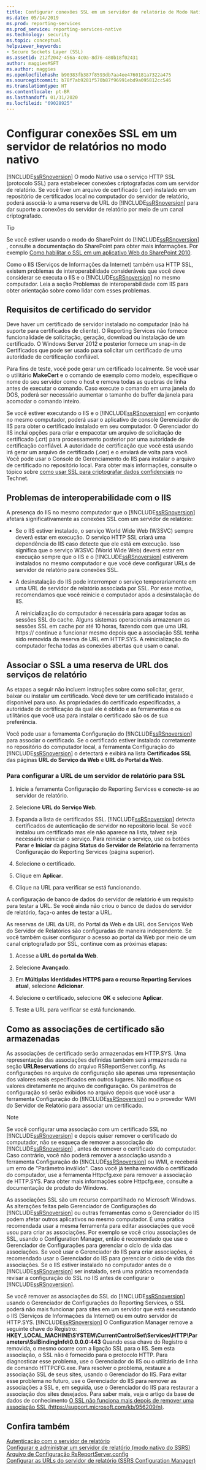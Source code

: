 ```yaml
---
title: Configurar conexões SSL em um servidor de relatório de Modo Nativo | Microsoft Docs
ms.date: 05/14/2019
ms.prod: reporting-services
ms.prod_service: reporting-services-native
ms.technology: security
ms.topic: conceptual
helpviewer_keywords:
- Secure Sockets Layer (SSL)
ms.assetid: 212f2042-456a-4c0a-8d76-480b18f02431
author: maggiesMSFT
ms.author: maggies
ms.openlocfilehash: b90383fb387f8593db7aa4ee4760181a7322a475
ms.sourcegitcommit: b78f7ab9281f570b87f96991ebd9a095812cc546
ms.translationtype: HT
ms.contentlocale: pt-BR
ms.lasthandoff: 01/31/2020
ms.locfileid: "69028925"
---
```

# <a name="configure-ssl-connections-on-a-native-mode-report-server"></a>Configurar conexões SSL em um servidor de relatórios no modo nativo
  [!INCLUDE[ssRSnoversion](../../includes/ssrsnoversion-md.md)] O modo Nativo usa o serviço HTTP SSL (protocolo SSL) para estabelecer conexões criptografadas com um servidor de relatório. Se você tiver um arquivo de certificado (.cer) instalado em um repositório de certificados local no computador do servidor de relatório, poderá associá-lo a uma reserva de URL do [!INCLUDE[ssRSnoversion](../../includes/ssrsnoversion-md.md)] para dar suporte a conexões do servidor de relatório por meio de um canal criptografado.  
  
> [!TIP]  
>  Se você estiver usando o modo do SharePoint do [!INCLUDE[ssRSnoversion](../../includes/ssrsnoversion-md.md)] , consulte a documentação do SharePoint para obter mais informações. Por exemplo [Como habilitar o SSL em um aplicativo Web do SharePoint 2010](https://blogs.msdn.com/b/sowmyancs/archive/2010/02/12/how-to-enable-ssl-on-a-sharepoint-web-application.aspx).  
  
 Como o IIS (Serviços de Informações da Internet) também usa HTTP SSL, existem problemas de interoperabilidade consideráveis que você deve considerar se executa o IIS e o [!INCLUDE[ssRSnoversion](../../includes/ssrsnoversion-md.md)] no mesmo computador. Leia a seção Problemas de interoperabilidade com IIS para obter orientação sobre como lidar com esses problemas.  
  
## <a name="server-certificate-requirements"></a>Requisitos de certificado do servidor  
 Deve haver um certificado de servidor instalado no computador (não há suporte para certificados de cliente). O Reporting Services não fornece funcionalidade de solicitação, geração, download ou instalação de um certificado. O Windows Server 2012 e posterior fornece um snap-in de Certificados que pode ser usado para solicitar um certificado de uma autoridade de certificação confiável.  
  
 Para fins de teste, você pode gerar um certificado localmente. Se você usar o utilitário **MakeCert** e o comando de exemplo como modelo, especifique o nome do seu servidor como o host e remova todas as quebras de linha antes de executar o comando. Caso execute o comando em uma janela do DOS, poderá ser necessário aumentar o tamanho do buffer da janela para acomodar o comando inteiro.  
  
 Se você estiver executando o IIS e o [!INCLUDE[ssRSnoversion](../../includes/ssrsnoversion-md.md)] em conjunto no mesmo computador, poderá usar o aplicativo de console Gerenciador do IIS para obter o certificado instalado em seu computador. O Gerenciador do IIS inclui opções para criar e empacotar um arquivo de solicitação de certificado (.crt) para processamento posterior por uma autoridade de certificação confiável. A autoridade de certificação que você está usando irá gerar um arquivo de certificado (.cer) e o enviará de volta para você. Você pode usar o Console de Gerenciamento do IIS para instalar o arquivo de certificado no repositório local. Para obter mais informações, consulte o tópico sobre [como usar SSL para criptografar dados confidenciais](https://go.microsoft.com/fwlink/?LinkId=71123) no Technet.  
  
## <a name="interoperability-issues-with-iis"></a>Problemas de interoperabilidade com o IIS  
 A presença do IIS no mesmo computador que o [!INCLUDE[ssRSnoversion](../../includes/ssrsnoversion-md.md)] afetará significativamente as conexões SSL com um servidor de relatório:  
  
-   Se o IIS estiver instalado, o serviço World Wide Web (W3SVC) sempre deverá estar em execução. O serviço HTTP SSL criará uma dependência do IIS caso detecte que ele está em execução. Isso significa que o serviço W3SVC (World Wide Web) deverá estar em execução sempre que o IIS e o [!INCLUDE[ssRSnoversion](../../includes/ssrsnoversion-md.md)] estiverem instalados no mesmo computador e que você deve configurar URLs de servidor de relatório para conexões SSL.  
  
-   A desinstalação do IIS pode interromper o serviço temporariamente em uma URL de servidor de relatório associada por SSL. Por esse motivo, recomendamos que você reinicie o computador após a desinstalação do IIS.  
  
     A reinicialização do computador é necessária para apagar todas as sessões SSL do cache. Alguns sistemas operacionais armazenam as sessões SSL em cache por até 10 horas, fazendo com que uma URL https:// continue a funcionar mesmo depois que a associação SSL tenha sido removida da reserva de URL em HTTP.SYS. A reinicialização do computador fecha todas as conexões abertas que usam o canal.  
  
## <a name="bind-ssl-to-a-reporting-services-url-reservation"></a>Associar o SSL a uma reserva de URL dos serviços de relatório  
 As etapas a seguir não incluem instruções sobre como solicitar, gerar, baixar ou instalar um certificado. Você deve ter um certificado instalado e disponível para uso. As propriedades do certificado especificadas, a autoridade de certificação da qual ele é obtido e as ferramentas e os utilitários que você usa para instalar o certificado são os de sua preferência.  
  
 Você pode usar a ferramenta Configuração do [!INCLUDE[ssRSnoversion](../../includes/ssrsnoversion-md.md)] para associar o certificado. Se o certificado estiver instalado corretamente no repositório do computador local, a ferramenta Configuração do [!INCLUDE[ssRSnoversion](../../includes/ssrsnoversion-md.md)] o detectará e exibirá na lista **Certificados SSL** das páginas **URL do Serviço da Web** e **URL do Portal da Web**.  
  
### <a name="to-configure-a-report-server-url-for-ssl"></a>Para configurar a URL de um servidor de relatório para SSL  
  
1.  Inicie a ferramenta Configuração do Reporting Services e conecte-se ao servidor de relatório.  
  
2.  Selecione **URL do Serviço Web**.  
  
3.  Expanda a lista de certificados SSL. [!INCLUDE[ssRSnoversion](../../includes/ssrsnoversion-md.md)] detecta certificados de autenticação de servidor no repositório local. Se você instalou um certificado mas ele não aparece na lista, talvez seja necessário reiniciar o serviço. Para reiniciar o serviço, use os botões **Parar** e **Iniciar** da página **Status do Servidor de Relatório** na ferramenta Configuração do Reporting Services (página superior).  
  
4.  Selecione o certificado.  
  
5.  Clique em **Aplicar**.  
  
6.  Clique na URL para verificar se está funcionando.  
  
 A configuração de banco de dados do servidor de relatório é um requisito para testar a URL. Se você ainda não criou o banco de dados do servidor de relatório, faça-o antes de testar a URL.  
  
 As reservas de URL da URL do Portal da Web e da URL dos Serviços Web do Servidor de Relatórios são configuradas de maneira independente. Se você também quiser configurar o acesso ao portal da Web por meio de um canal criptografado por SSL, continue com as próximas etapas:  
  
1.  Acesse a **URL do portal da Web**.
  
2.  Selecione **Avançado**.  
  
3.  Em **Múltiplas Identidades HTTPS para o recurso Reporting Services atual**, selecione **Adicionar**.  
  
4.  Selecione o certificado, selecione **OK** e selecione **Aplicar**.  
  
5.  Teste a URL para verificar se está funcionando.  
  
## <a name="how-certificate-bindings-are-stored"></a>Como as associações de certificado são armazenadas  
 As associações de certificado serão armazenadas em HTTP.SYS. Uma representação das associações definidas também será armazenada na seção **URLReservations** do arquivo RSReportServer.config. As configurações no arquivo de configuração são apenas uma representação dos valores reais especificados em outros lugares. Não modifique os valores diretamente no arquivo de configuração. Os parâmetros de configuração só serão exibidos no arquivo depois que você usar a ferramenta Configuração do [!INCLUDE[ssRSnoversion](../../includes/ssrsnoversion-md.md)] ou o provedor WMI do Servidor de Relatório para associar um certificado.  
  
> [!NOTE]  
>  Se você configurar uma associação com um certificado SSL no [!INCLUDE[ssRSnoversion](../../includes/ssrsnoversion-md.md)] e depois quiser remover o certificado do computador, não se esqueça de remover a associação do [!INCLUDE[ssRSnoversion](../../includes/ssrsnoversion-md.md)] , antes de remover o certificado do computador. Caso contrário, você não poderá remover a associação usando a ferramenta Configuração do [!INCLUDE[ssRSnoversion](../../includes/ssrsnoversion-md.md)] ou WMI, e receberá um erro de "Parâmetro inválido". Caso você já tenha removido o certificado do computador, use a ferramenta Httpcfg.exe para remover a associação de HTTP.SYS. Para obter mais informações sobre Httpcfg.exe, consulte a documentação de produto do Windows.  
  
 As associações SSL são um recurso compartilhado no Microsoft Windows. As alterações feitas pelo Gerenciador de Configurações do [!INCLUDE[ssRSnoversion](../../includes/ssrsnoversion-md.md)] ou outras ferramentas como o Gerenciador do IIS podem afetar outros aplicativos no mesmo computador. É uma prática recomendada usar a mesma ferramenta para editar associações que você usou para criar as associações.  Por exemplo se você criou associações de SSL, usando o Configuration Manager, então é recomendado que use o Gerenciador de Configurações para gerenciar o ciclo de vida das associações. Se você usar o Gerenciador do IIS para criar associações, é recomendado usar o Gerenciador do IIS para gerenciar o ciclo de vida das associações. Se o IIS estiver instalado no computador antes de o [!INCLUDE[ssRSnoversion](../../includes/ssrsnoversion-md.md)] ser instalado, será uma prática recomendada revisar a configuração do SSL no IIS antes de configurar o [!INCLUDE[ssRSnoversion](../../includes/ssrsnoversion-md.md)].  
  
 Se você remover as associações do SSL do [!INCLUDE[ssRSnoversion](../../includes/ssrsnoversion-md.md)] usando o Gerenciador de Configurações do Reporting Services, o SSL poderá não mais funcionar para sites em um servidor que está executando o IIS (Serviços de Informações da Internet) ou em outro servidor de HTTP.SYS. [!INCLUDE[ssRSnoversion](../../includes/ssrsnoversion-md.md)] O Configuration Manager remove a seguinte chave do Registro: **HKEY_LOCAL_MACHINE\SYSTEM\CurrentControlSet\Services\HTTP\Parameters\SslBindingInfo\0.0.0.0:443** Quando essa chave do Registro é removida, o mesmo ocorre com a ligação SSL para o IIS. Sem esta associação, o SSL não é fornecido para o protocolo HTTP. Para diagnosticar esse problema, use o Gerenciador do IIS ou o utilitário de linha de comando HTTPCFG.exe. Para resolver o problema, restaure a associação SSL de seus sites, usando o Gerenciador do IIS. Para evitar esse problema no futuro, use o Gerenciador do IIS para remover as associações a SSL e, em seguida, use o Gerenciador do IIS para restaurar a associação dos sites desejados. Para saber mais, veja o artigo da base de dados de conhecimento [O SSL não funciona mais depois de remover uma associação SSL (https://support.microsoft.com/kb/956209/n)](https://support.microsoft.com/kb/956209/n).  
  
## <a name="see-also"></a>Confira também  
 [Autenticação com o servidor de relatório](../../reporting-services/security/authentication-with-the-report-server.md)   
 [Configurar e administrar um servidor de relatório &#40;modo nativo do SSRS&#41;](../../reporting-services/report-server/configure-and-administer-a-report-server-ssrs-native-mode.md)   
 [Arquivo de Configuração RsReportServer.config](../../reporting-services/report-server/rsreportserver-config-configuration-file.md)   
 [Configurar as URLs do servidor de relatório &#40;SSRS Configuration Manager&#41;](../../reporting-services/install-windows/configure-report-server-urls-ssrs-configuration-manager.md)  
  
  

